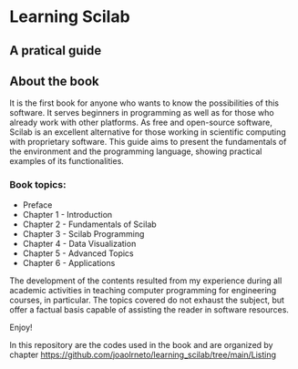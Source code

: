 # Learning Scilab
## A pratical guide

## About the book
It is the first book for anyone who wants to know the possibilities of this software. It serves beginners in programming as well as for those who already work with other platforms. As free and open-source software, Scilab is an excellent alternative for those working in scientific computing with proprietary software. This guide aims to present the fundamentals of the environment and the programming language, showing practical examples of its functionalities.


### Book topics:
- Preface
- Chapter 1 - Introduction
- Chapter 2 - Fundamentals of Scilab
- Chapter 3 - Scilab Programming
- Chapter 4 - Data Visualization
- Chapter 5 - Advanced Topics
- Chapter 6 - Applications

The development of the contents resulted from my experience during all academic activities in teaching computer programming for engineering courses, in particular. The topics covered do not exhaust the subject, but offer a factual basis capable of assisting the reader in software resources.

Enjoy!

In this repository are the codes used in the book and are organized by chapter https://github.com/joaolrneto/learning_scilab/tree/main/Listing
 
